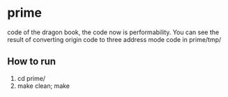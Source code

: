 # prime
code of the dragon book, the code now is performability.
You can see the result of converting origin code to three address mode code in prime/tmp/

## How to run
1. cd prime/
2. make clean; make
